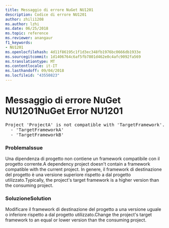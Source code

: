 ```yaml
---
title: Messaggio di errore NuGet NU1201
description: Codice di errore NU1201
author: zhili1208
ms.author: lzhi
ms.date: 06/25/2018
ms.topic: reference
ms.reviewer: anangaur
f1_keywords:
- NU1201
ms.openlocfilehash: 4d11f86195c1f1d3ec348fb1976bc0666db1933e
ms.sourcegitcommit: 1d1406764c6af5fb7801d462e0c4afc9092fa569
ms.translationtype: MT
ms.contentlocale: it-IT
ms.lasthandoff: 09/04/2018
ms.locfileid: "43550823"
---
```

# <a name="nuget-error-nu1201"></a><span data-ttu-id="4d3ec-103">Messaggio di errore NuGet NU1201</span><span class="sxs-lookup"><span data-stu-id="4d3ec-103">NuGet Error NU1201</span></span>

<pre>Project 'ProjectA' is not compatible with 'TargetFramework'. Project 'ProjectA' supports:<br/>  - 'TargetFrameworkA'<br/>  - 'TargetFrameworkB'</pre>

### <a name="issue"></a><span data-ttu-id="4d3ec-104">Problema</span><span class="sxs-lookup"><span data-stu-id="4d3ec-104">Issue</span></span>
<span data-ttu-id="4d3ec-105">Una dipendenza di progetto non contiene un framework compatibile con il progetto corrente.</span><span class="sxs-lookup"><span data-stu-id="4d3ec-105">A dependency project doesn't contain a framework compatible with the current project.</span></span> <span data-ttu-id="4d3ec-106">In genere, il framework di destinazione del progetto è una versione superiore rispetto a dal progetto utilizzato.</span><span class="sxs-lookup"><span data-stu-id="4d3ec-106">Typically, the project's target framework is a higher version than the consuming project.</span></span>

### <a name="solution"></a><span data-ttu-id="4d3ec-107">Soluzione</span><span class="sxs-lookup"><span data-stu-id="4d3ec-107">Solution</span></span>
<span data-ttu-id="4d3ec-108">Modificare il framework di destinazione del progetto a una versione uguale o inferiore rispetto a dal progetto utilizzato.</span><span class="sxs-lookup"><span data-stu-id="4d3ec-108">Change the project's target framework to an equal or lower version than the consuming project.</span></span>

